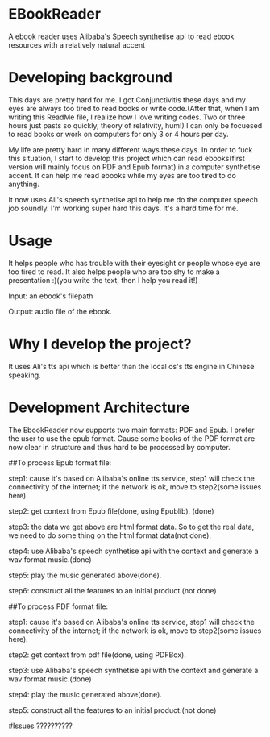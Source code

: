 # EBookReader
A ebook reader uses Alibaba's Speech synthetise api to read ebook resources with a relatively natural accent

# Developing background
This days are pretty hard for me. I got Conjunctivitis these days and my eyes are always too tired to read books or write code.(After that, when I am writing this ReadMe file, I realize how I love writing codes. Two or three hours just pasts so quickly, theory of relativity, hum!) I can only be focuesed to read books or work on computers for only  3 or 4 hours per day.

My life are pretty hard in many different ways these days.
In order to fuck this situation, I start to develop this project which can read ebooks(first version will mainly focus on PDF and Epub format) in a computer synthetise accent. It can help me read ebooks while my eyes are too tired to do anything.

It now uses Ali's speech synthetise api to help me do the computer speech job soundly.
I'm working super hard this days. It's a hard time for me.

# Usage
It helps people who has trouble with their eyesight or people whose eye are too tired to read. It also helps people who are too shy to make a presentation :)(you write the text, then I help you read it!)

Input: an ebook's filepath

Output: audio file of the ebook.

# Why I develop the project?
It uses Ali's tts api which is better than the local os's tts engine in Chinese speaking.

# Development Architecture
The EbookReader now supports two main formats: PDF and Epub. I prefer the user to use the epub format. Cause some books of the PDF format are now clear in structure and thus hard to be processed by computer.

##To process Epub format file:

step1: cause it's based on Alibaba's online tts service, step1 will check the connectivity of the internet; if the network is ok, move to step2(some issues here).

step2: get context from Epub file(done, using Epublib). (done)

step3: the data we get above are html format data. So to get the real data, we need to do some thing on the html format data(not done).

step4: use Alibaba's speech synthetise api with the context and generate a wav format music.(done)

step5: play the music generated above(done).

step6: construct all the features to an initial product.(not done)


##To process PDF format file:

step1: cause it's based on Alibaba's online tts service, step1 will check the connectivity of the internet; if the network is ok, move to step2(some issues here).

step2: get context from pdf file(done, using PDFBox).

step3: use Alibaba's speech synthetise api with the context and generate a wav format music.(done)

step4: play the music generated above(done).

step5: construct all the features to an initial product.(not done)


#Issues
??????????
